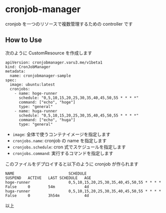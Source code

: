 # cronjob-manager

cronjob を一つのリソースで複数管理するための controller です

## How to Use

次のように CustomResource を作成します

```
apiVersion: cronjobmanager.varu3.me/v1beta1
kind: CronJobManager
metadata:
  name: cronjobmanager-sample
spec:
  image: ubuntu:latest
  cronjobs:
    - name: hoge-runner
      schedule: "0,5,10,15,20,25,30,35,40,45,50,55 * * * *"
      command: ["echo", "hoge"]
      type: "general"
    - name: huga-runner
      schedule: "0,5,10,15,20,25,30,35,40,45,50,55 * * * *"
      command: ["echo", "huga"]
      type: "general"
```

- `image`: 全体で使うコンテナイメージを指定します
- `cronjobs.name`: cronjob の name を指定します
- `cronjobs.schedule`: cron 式でスケジュールを指定します
- `cronjobs.command`: 実行するコマンドを指定します

このファイルをデプロイすると以下のように cronjob が作られます

```
NAME                        SCHEDULE                                                  SUSPEND   ACTIVE   LAST SCHEDULE   AGE
hoge-runner                 0,5,10,15,20,25,30,35,40,45,50,55 * * * *                 False     0        54m             4d
huga-runner                 0,5,10,15,20,25,30,35,40,45,50,55 * * * *                 False     0        3h54m           4d
```

以上
